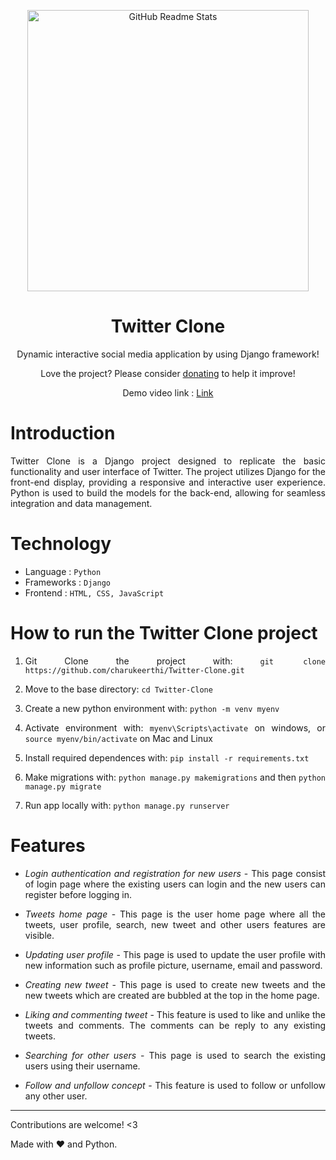 <p align="center">
 <img width="450px" src="https://cdn.dribbble.com/userupload/2789659/file/original-479243be172e9312a1ab25c59c685540.jpg?resize=752x" align="center" alt="GitHub Readme Stats" />
 <h1 align="center">Twitter Clone</h1>
 <p align="center">Dynamic interactive social media application by using Django framework!</p>
</p>

<p align="center">Love the project? Please consider <a href="https://drive.google.com/file/d/1t1Sv_rJ6R4Z9BV3s5luFUQkrx3kfaCJx/view?usp=sharing">donating</a> to help it improve!
<p>

<p align="center">Demo video link : <a href="https://drive.google.com/file/d/1EKEfdL-l8_HqnMnTLIZQWdQQvEIq2qog/view?usp=sharing">Link</a>
<p>

# Introduction

<div style="text-align: justify;">
Twitter Clone is a Django project designed to replicate the basic functionality and user interface of Twitter. The project utilizes Django for the front-end display, providing a responsive and interactive user experience. Python is used to build the models for the back-end, allowing for seamless integration and data management.
<div">


# Technology

- Language : `Python`
- Frameworks : `Django`
- Frontend : `HTML, CSS, JavaScript`

# How to run the Twitter Clone project

1. Git Clone the project with: `git clone https://github.com/charukeerthi/Twitter-Clone.git`

2. Move to the base directory: `cd Twitter-Clone`

3. Create a new python environment with: `python -m venv myenv`

4. Activate environment with: `myenv\Scripts\activate` on windows, or `source myenv/bin/activate` on Mac and Linux

5. Install required dependences with: `pip install -r requirements.txt`

6. Make migrations with: `python manage.py makemigrations` and then `python manage.py migrate`

7. Run app locally with: `python manage.py runserver`

# Features

- _Login authentication and registration for new users_ - This page consist of login page where the existing users can login and the new users can register before logging in.

- _Tweets home page_ - This page is the user home page where all the tweets, user profile, search, new tweet and other users features are visible.

- _Updating user profile_ - This page is used to update the user profile with new information such as profile picture, username, email and password.

- _Creating new tweet_ - This page is used to create new tweets and the new tweets which are created are bubbled at the top in the home page.

- _Liking and commenting tweet_ - This feature is used to like and unlike the tweets and comments. The comments can be reply to any existing tweets.

- _Searching for other users_ - This page is used to search the existing users using their username.

- _Follow and unfollow concept_ - This feature is used to follow or unfollow any other user.

---

Contributions are welcome! <3

Made with :heart: and Python.
